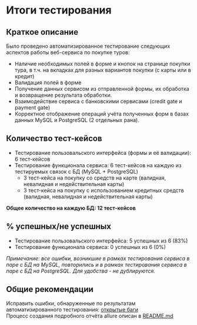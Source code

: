 # Итоги тестирования
## Краткое описание
Было проведено автоматизированное тестирование следующих аспектов работы веб-сервиса по покупке туров:
* Наличие необходимых полей в форме и кнопок на странице покупки тура, в т.ч. на вкладках для разных вариантов покупки (с карты или в кредит)
* Валидация полей в форме
* Получение данных сервисом из отправленной формы, их обработка и возвращение результата обработки.
* Взаимодействие сервиса с банковскими сервисами (credit gate и payment gate)
* Корректное отображение операций учёта полученных форм в базах данных MySQL и PostgreSQL (2 отдельных рана).
## Количество тест-кейсов
* Тестирование пользовальского интерфейса (формы и её валидации): 6 тест-кейсов
* Тестирование функционала сервиса: 6 тест-кейсов на каждую из тестируемых связок с БД (MySQL + PostgreSQL)
    * 3 тест-кейса на покупку со средств на карте (валидная, невалидная и недействительная карты)
    * 3 тест-кейса на покупку с использованием кредитных средств (валидная, невалидная и недействительная карты)
    
**Общее количество на каждую БД: 12 тест-кейсов**
## % успешных/не успешных
* Тестирование пользовальского интерфейса: 5 успешных из 6 (83%)
* Тестирование функционала сервиса: 0 успешных из 6 (0%)

*Примечание: все ошибки, возникшие в рамках тестирования сервиса в паре с БД на MySQL, повторились и в рамках тестирования сервиса в паре с БД на PostgreSQL. Для удобства - не дублируются.*
## Общие рекомендации
Исправить ошибки, обнаруженные по результатам автоматизированного тестирования: [открытые баги](https://github.com/sSlideR/QA-diploma/labels/bug)\
Процесс создания подробного отчёта allure описан в [README.md](../README.md#отчётные-документы-по-итогам-тестирования)  
